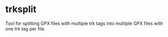 trksplit
========

Tool for splitting GPX files with multiple trk tags into multiple GPX files with one trk tag per file.

